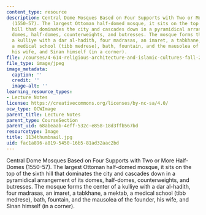 ```yaml
---
content_type: resource
description: Central Dome Mosques Based on Four Supports with Two or More Half-Domes
  (1550-57). The largest Ottoman half-domed mosque, it sits on the top of the sixth
  hill that dominates the city and cascades down in a pyramidical arrangement of its
  domes, half-domes, counterweights, and butresses. The mosque forms the center of
  a kulliye with a dar al-hadith, four madrasas, an imaret, a tabkhane, a mektab,
  a medical school (tibb medrese), bath, fountain, and the mausolea of the founder,
  his wife, and Sinan himself (in a corner).
file: /courses/4-614-religious-architecture-and-islamic-cultures-fall-2002/fac1a896a819545016b581ad32aac2bd_1134thumbnail.jpg
file_type: image/jpeg
image_metadata:
  caption: ''
  credit: ''
  image-alt: ''
learning_resource_types:
- Lecture Notes
license: https://creativecommons.org/licenses/by-nc-sa/4.0/
ocw_type: OCWImage
parent_title: Lecture Notes
parent_type: CourseSection
parent_uid: 68abeaab-4eff-532c-e858-18d3ffb567bd
resourcetype: Image
title: 1134thumbnail.jpg
uid: fac1a896-a819-5450-16b5-81ad32aac2bd
---
```

Central Dome Mosques Based on Four Supports with Two or More Half-Domes (1550-57). The largest Ottoman half-domed mosque, it sits on the top of the sixth hill that dominates the city and cascades down in a pyramidical arrangement of its domes, half-domes, counterweights, and butresses. The mosque forms the center of a kulliye with a dar al-hadith, four madrasas, an imaret, a tabkhane, a mektab, a medical school (tibb medrese), bath, fountain, and the mausolea of the founder, his wife, and Sinan himself (in a corner).